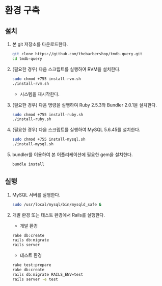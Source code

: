 # 환경 구축

## 설치

1. 본 git 저장소를 다운로드한다.

    ```sh
    git clone https://github.com/thebarbershop/tmdb-query.git
    cd tmdb-query
    ```

1. (필요한 경우) 다음 스크립트를 실행하여 RVM을 설치한다.

    ```sh
    sudo chmod +755 install-rvm.sh
    ./install-rvm.sh
    ```

    - 시스템을 재시작한다.

1. (필요한 경우) 다음 명령을 실행하여 Ruby 2.5.3와 Bundler 2.0.1을 설치한다.

    ```sh
    sudo chmod +755 install-ruby.sh
    ./install-ruby.sh
    ```

1. (필요한 경우) 다음 스크립트를 실행하여 MySQL 5.6.45를 설치한다.

    ```sh
    sudo chmod +755 install-mysql.sh
    ./install-mysql.sh
    ```

1. bundler를 이용하여 본 어플리케이션에 필요한 gem을 설치한다.

    ```sh
    bundle install
    ```

## 실행

1. MySQL 서버를 실행한다.

    ```sh
    sudo /usr/local/mysql/bin/mysqld_safe &
    ```

2. 개발 환경 또는 테스트 환경에서 Rails를 실행한다.

    - 개발 환경

    ```sh
    rake db:create
    rails db:migrate
    rails server
    ```

    - 테스트 환경

    ```sh
    rake test:prepare
    rake db:create
    rails db:migrate RAILS_ENV=test
    rails server -e test
    ```

